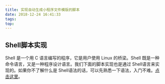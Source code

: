 ```yaml
---
title: 实现自动生成小程序文件模版的脚本
date: 2018-12-24 16:41:33
tags:
top:
---
```

## Shell脚本实现
Shell 是一个用 C 语言编写的程序，它是用户使用 Linux 的桥梁。Shell 既是一种命令语言，又是一种程序设计语言。我们下面的脚本实现也是通过 Shell语言来实现的。如果你不了解什么是 Shell语法的话，可以先熟悉一下语法，入门不难。[点击这里](http://www.runoob.com/linux/linux-shell.html)。

